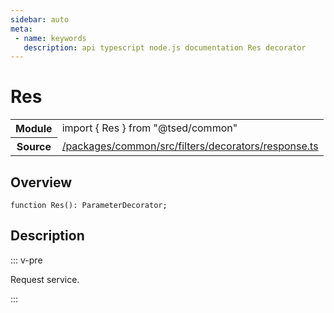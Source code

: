 ```yaml
---
sidebar: auto
meta:
 - name: keywords
   description: api typescript node.js documentation Res decorator
---
```

# Res <Badge text="Decorator" type="decorator"/>
<!-- Summary -->
<section class="symbol-info"><table class="is-full-width"><tbody><tr><th>Module</th><td><div class="lang-typescript"><span class="token keyword">import</span> { Res }&nbsp;<span class="token keyword">from</span>&nbsp;<span class="token string">"@tsed/common"</span></div></td></tr><tr><th>Source</th><td><a href="https://github.com/Romakita/ts-express-decorators/blob/v4.33.0/packages/common/src/filters/decorators/response.ts#L0-L0">/packages/common/src/filters/decorators/response.ts</a></td></tr></tbody></table></section>

<!-- Overview -->
## Overview


<pre><code class="typescript-lang ">function <span class="token function">Res</span><span class="token punctuation">(</span><span class="token punctuation">)</span><span class="token punctuation">:</span> ParameterDecorator<span class="token punctuation">;</span></code></pre>



<!-- Description -->
## Description

::: v-pre

Request service.

:::